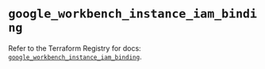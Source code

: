 # `google_workbench_instance_iam_binding`

Refer to the Terraform Registry for docs: [`google_workbench_instance_iam_binding`](https://registry.terraform.io/providers/hashicorp/google-beta/6.11.0/docs/resources/google_workbench_instance_iam_binding).
